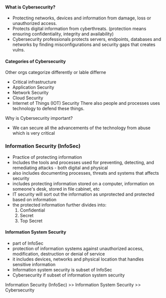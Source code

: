 #### What is Cybersecurity?
- Protecting networks, devices and information from damage, loss or unauthorized access.
- Protects digital information from cyberthreats. (protection means ensuring confidentiality, integrity and availability)
- Cybersecurity professionals protects servers, endpoints, databases and networks by finding misconfigurations and security gaps that creates vulns.

#### Categories of Cybersecurity
Other orgs categorize differently or lable differne
- Critical infrastructure
- Application Security
- Network Security
- Cloud Security
- Internet of Things (IOT) Security
There also people and processes uses technology to defend these things.

Why is Cybersecurity important?
- We can secure all the advancements of the technology from abuse which is very critical

### Information Security (InfoSec)
- Practice of protecting information
- Includes the tools and processes used for preventing, detecting, and remediating attacks - both digital and physical
- also includes documenting processes, threats and systems that affects security
- includes protecting information stored on a computer, information on someone's desk, stored in file cabinet, etc
- IT security will sort out the information as unprotected and protected based on information
- the protected information further divides into:
   1. Confidential
   2. Secret
   3. Top Secret

#### Information System Security
- part of InfoSec
- protection of information systems against unauthorized access, modification, destruction or denial of service
- it includes devices, networks and physical location that handles sensitive information
- Information system security is subset of InfoSec
- Cybersecurity if subset of information system security

Information Security (InfoSec) >> Information System Security >> Cybersecurity
